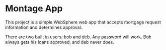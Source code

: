 # Montage App

This project is a simple WebSphere web app that accepts mortgage request information
and determines approval.

There are two built in users; bob and deb.  Any password will work.  Bob always gets 
his loans approved, and deb never does.